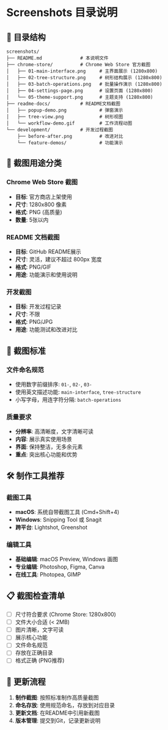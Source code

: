 # Screenshots 目录说明

## 📁 **目录结构**

```
screenshots/
├── README.md              # 本说明文件
├── chrome-store/          # Chrome Web Store 官方截图
│   ├── 01-main-interface.png     # 主界面展示 (1280x800)
│   ├── 02-tree-structure.png     # 树形结构展示 (1280x800)
│   ├── 03-batch-operations.png   # 批量操作演示 (1280x800)
│   ├── 04-settings-page.png      # 设置页面 (1280x800)
│   └── 05-theme-support.png      # 主题支持 (1280x800)
├── readme-docs/           # README文档截图
│   ├── popup-demo.png            # 弹窗演示
│   ├── tree-view.png             # 树形视图
│   └── workflow-demo.gif         # 工作流程动图
└── development/           # 开发过程截图
    ├── before-after.png          # 改进对比
    └── feature-demos/            # 功能演示
```

## 🎯 **截图用途分类**

### **Chrome Web Store 截图**
- **目标**: 官方商店上架使用
- **尺寸**: 1280x800 像素
- **格式**: PNG (高质量)
- **数量**: 5张以内

### **README 文档截图**
- **目标**: GitHub README展示
- **尺寸**: 灵活，建议不超过 800px 宽度
- **格式**: PNG/GIF
- **用途**: 功能演示和使用说明

### **开发截图**
- **目标**: 开发过程记录
- **尺寸**: 不限
- **格式**: PNG/JPG
- **用途**: 功能测试和改进对比

## 📸 **截图标准**

### **文件命名规范**
- 使用数字前缀排序: `01-`, `02-`, `03-`
- 使用英文描述功能: `main-interface`, `tree-structure`
- 小写字母，用连字符分隔: `batch-operations`

### **质量要求**
- **分辨率**: 高清晰度，文字清晰可读
- **内容**: 展示真实使用场景
- **界面**: 保持整洁，无多余元素
- **重点**: 突出核心功能和优势

## 🛠️ **制作工具推荐**

### **截图工具**
- **macOS**: 系统自带截图工具 (Cmd+Shift+4)
- **Windows**: Snipping Tool 或 Snagit
- **跨平台**: Lightshot, Greenshot

### **编辑工具**
- **基础编辑**: macOS Preview, Windows 画图
- **专业编辑**: Photoshop, Figma, Canva
- **在线工具**: Photopea, GIMP

## 📋 **截图检查清单**

- [ ] 尺寸符合要求 (Chrome Store: 1280x800)
- [ ] 文件大小合适 (< 2MB)
- [ ] 图片清晰，文字可读
- [ ] 展示核心功能
- [ ] 文件命名规范
- [ ] 存放在正确目录
- [ ] 格式正确 (PNG推荐)

## 🔄 **更新流程**

1. **制作截图**: 按照标准制作高质量截图
2. **命名存放**: 使用规范命名，存放到对应目录
3. **更新文档**: 在README中引用新截图
4. **版本管理**: 提交到Git，记录更新说明
